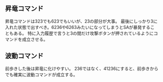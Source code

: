 ## 昇竜コマンド

昇竜コマンドは323でも623でもいいが、23の部分が大事。
最後にしっかり3に入れた状態で出すべき。6236や6263みたいになってしまうとSAが暴発することもある。
特に入力履歴で言うと3の間だけ攻撃ボタンが押されているようにコマンドを成立させる。

## 波動コマンド

前歩きした後は昇竜に化けやすい。
236ではなく、41236にすると、前歩きからでも確実に波動コマンドが成立する。
